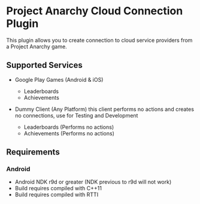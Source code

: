 # Project Anarchy Cloud Connection Plugin

This plugin allows you to create connection to cloud service providers from a Project Anarchy game.

## Supported Services
* Google Play Games (Android & iOS)
  * Leaderboards
  * Achievements
  
* Dummy Client (Any Platform)
   this client performs no actions and creates no connections, use for Testing and Development
  * Leaderboards (Performs no actions)
  * Achievements (Performs no actions)

## Requirements

### Android
* Android NDK r9d or greater (NDK previous to r9d will not work)
* Build requires compiled with C++11
* Build requires compiled with RTTI
